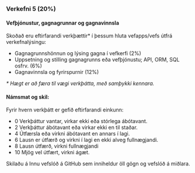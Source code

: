 ### Verkefni 5 (20%)

#### Vefþjónustur, gagnagrunnar og gagnavinnsla 
Skoðað eru eftirfarandi verkþættir* í þessum hluta vefapps/vefs útfrá verkefnalýsingu:

- Gagnagrunnshönnun og lýsing gagna í vefkerfi (2%)
-	Uppsetning og stilling gagnagrunns eða vefþjónustu; API, ORM, SQL osfrv. (6%)
-	Gagnavinnsla og fyrirspurnir (12%)
 
_* Hægt er að færa til vægi verkþátta, með samþykki kennara._

#### Námsmat og skil:

Fyrir hvern verkþátt er gefið eftirfarandi einkunn:
- 0	Verkþáttur vantar, virkar ekki eða stórlega ábótavant.
- 2	Verkþáttur ábótavant eða virkar ekki en til staðar.
- 4	Útfærsla eða virkni ábótavant en annars í lagi.
- 6	Lausn er útfærð og virkni í lagi en ekki alveg fullnægjandi.
- 8	Lausn útfærð, virkni fullnægjandi
- 10	Mjög vel útfært, virkni ágæt. 

Skilaðu á Innu vefslóð á GitHub sem inniheldur öll gögn og vefslóð á miðlara.

